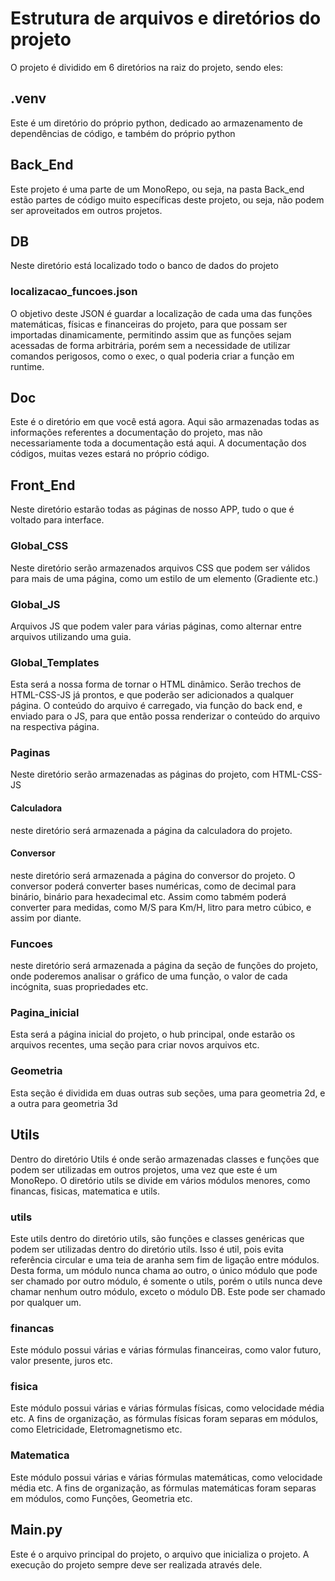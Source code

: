 # Estrutura de arquivos e diretórios do projeto

O projeto é dividido em 6 diretórios na raiz do projeto, sendo eles:

## .venv

Este é um diretório do próprio python, dedicado ao armazenamento de dependências de código, e também do próprio python

## Back_End

Este projeto é uma parte de um MonoRepo, ou seja, na pasta Back_end estão partes de código muito específicas deste projeto, ou seja, não podem ser aproveitados em outros projetos.

## DB

Neste diretório está localizado todo o banco de dados do projeto

### localizacao_funcoes.json

O objetivo deste JSON é guardar a localização de cada uma das funções matemáticas, físicas e financeiras do projeto, para que possam ser importadas dinamicamente, permitindo assim que as funções sejam acessadas de forma arbitrária, porém sem a necessidade de utilizar comandos perigosos, como o exec, o qual poderia criar a função em runtime.

## Doc

Este é o diretório em que você está agora. Aqui são armazenadas todas as informações referentes a documentação do projeto, mas não necessariamente toda a documentação está aqui. A documentação dos códigos, muitas vezes estará no próprio código.

## Front_End

Neste diretório estarão todas as páginas de nosso APP, tudo o que é voltado para interface.

### Global_CSS

Neste diretório serão armazenados arquivos CSS que podem ser válidos para mais de uma página, como um estilo de um elemento (Gradiente etc.)

### Global_JS

Arquivos JS que podem valer para várias páginas, como alternar entre arquivos utilizando uma guia.

### Global_Templates

Esta será a nossa forma de tornar o HTML dinâmico. Serão trechos de HTML-CSS-JS já prontos, e que poderão ser adicionados a qualquer página. O conteúdo do arquivo é carregado, via função do back end, e enviado para o JS, para que então possa renderizar o conteúdo do arquivo na respectiva página.

### Paginas

Neste diretório serão armazenadas as páginas do projeto, com HTML-CSS-JS

#### Calculadora

neste diretório será armazenada a página da calculadora do projeto.

#### Conversor
neste diretório será armazenada a página do conversor do projeto. O conversor poderá converter bases numéricas, como de decimal para binário, binário para hexadecimal etc. Assim como tabmém poderá converter para medidas, como M/S para Km/H, litro para metro cúbico, e assim por diante.

### Funcoes

neste diretório será armazenada a página da seção de funções do projeto, onde poderemos analisar o gráfico de uma função, o valor de cada incógnita, suas propriedades etc.

### Pagina_inicial

Esta será a página inicial do projeto, o hub principal, onde estarão os arquivos recentes, uma seção para criar novos arquivos etc.

### Geometria

Esta seção é dividida em duas outras sub seções, uma para geometria 2d, e a outra para geometria 3d


## Utils

Dentro do diretório Utils é onde serão armazenadas classes e funções que podem ser utilizadas em outros projetos, uma vez que este é um MonoRepo. O diretório utils se divide em vários módulos menores, como financas, fisicas, matematica e utils.

### utils

Este utils dentro do diretório utils, são funções e classes genéricas que podem ser utilizadas dentro do diretório utils. Isso é util, pois evita referência circular e uma teia de aranha sem fim de ligação entre módulos. Desta forma, um módulo nunca chama ao outro, o único módulo que pode ser chamado por outro módulo, é somente o utils, porém o utils nunca deve chamar nenhum outro módulo, exceto o módulo DB. Este pode ser chamado por qualquer um.

### financas

Este módulo possui várias e várias fórmulas financeiras, como valor futuro, valor presente, juros etc. 

### fisica

Este módulo possui várias e várias fórmulas físicas, como velocidade média etc. A fins de organização, as fórmulas físicas foram separas em módulos, como Eletricidade, Eletromagnetismo etc.

### Matematica

Este módulo possui várias e várias fórmulas matemáticas, como velocidade média etc. A fins de organização, as fórmulas matemáticas foram separas em módulos, como Funções, Geometria etc.

## Main.py

Este é o arquivo principal do projeto, o arquivo que inicializa o projeto. A execução do projeto sempre deve ser realizada através dele.